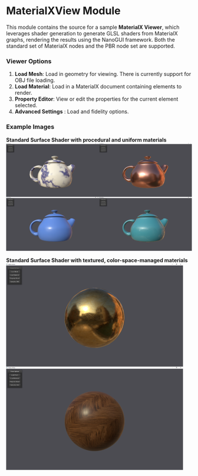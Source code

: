 # MaterialXView Module

This module contains the source for a sample **MaterialX Viewer**, which leverages shader generation to generate GLSL shaders from MaterialX graphs, rendering the results using the NanoGUI framework.  Both the standard set of MaterialX nodes and the PBR node set are supported.

### Viewer Options

1. **Load Mesh**: Load in geometry for viewing. There is currently support for OBJ file loading.
2. **Load Material**: Load in a MaterialX document containing elements to render.
3. **Property Editor**: View or edit the properties for the current  element selected.
4. **Advanced Settings** : Load and fidelity options.

### Example Images

**Standard Surface Shader with procedural and uniform materials**
<img src="/documents/Images/MaterialXView_StandardSurface_01.png" width="1024">

**Standard Surface Shader with textured, color-space-managed materials**
<img src="/documents/Images/MaterialXView_StandardSurface_02.png" width="480">
